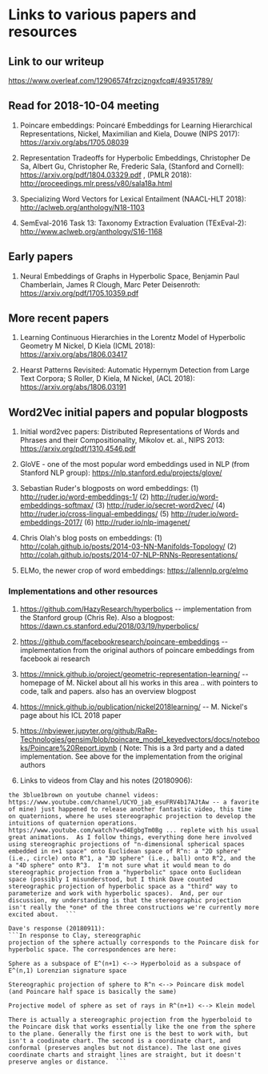 # Links to various papers and resources

## Link to our writeup

https://www.overleaf.com/12906574frzcjzngxfcq#/49351789/

## Read for 2018-10-04 meeting

1. Poincare embeddings: Poincaré Embeddings for Learning Hierarchical Representations, Nickel, Maximilian and Kiela, Douwe (NIPS 2017): https://arxiv.org/abs/1705.08039 

1. Representation Tradeoffs for Hyperbolic Embeddings, Christopher De Sa, Albert Gu, Christopher Re, Frederic Sala, (Stanford and Cornell): https://arxiv.org/pdf/1804.03329.pdf , (PMLR 2018): http://proceedings.mlr.press/v80/sala18a.html

3. Specializing Word Vectors for Lexical Entailment (NAACL-HLT 2018): http://aclweb.org/anthology/N18-1103

4. SemEval-2016 Task 13: Taxonomy Extraction Evaluation (TExEval-2): http://www.aclweb.org/anthology/S16-1168

## Early papers

1. Neural Embeddings of Graphs in Hyperbolic Space, Benjamin Paul Chamberlain, James R Clough, Marc Peter Deisenroth: https://arxiv.org/pdf/1705.10359.pdf  

## More recent papers

1. Learning Continuous Hierarchies in the Lorentz Model of Hyperbolic Geometry M Nickel, D Kiela (ICML 2018): https://arxiv.org/abs/1806.03417

2. Hearst Patterns Revisited: Automatic Hypernym Detection from Large Text Corpora; S Roller, D Kiela, M Nickel, (ACL 2018): https://arxiv.org/abs/1806.03191

## Word2Vec initial papers and popular blogposts

1. Initial word2vec papers: Distributed Representations of Words and Phrases and their Compositionality, Mikolov et. al., NIPS 2013: https://arxiv.org/pdf/1310.4546.pdf 

2. GloVE - one of the most popular word embeddings used in NLP (from Stanford NLP group): https://nlp.stanford.edu/projects/glove/

3. Sebastian Ruder's blogposts on word embeddings: (1) http://ruder.io/word-embeddings-1/ (2) http://ruder.io/word-embeddings-softmax/ (3) http://ruder.io/secret-word2vec/ (4) http://ruder.io/cross-lingual-embeddings/ (5) http://ruder.io/word-embeddings-2017/ (6) http://ruder.io/nlp-imagenet/

4. Chris Olah's blog posts on embeddings: (1) http://colah.github.io/posts/2014-03-NN-Manifolds-Topology/ (2) http://colah.github.io/posts/2014-07-NLP-RNNs-Representations/ 

5. ELMo, the newer crop of word embeddings: https://allennlp.org/elmo  

### Implementations and other resources

1. https://github.com/HazyResearch/hyperbolics -- implementation from the Stanford group (Chris Re). Also a blogpost: https://dawn.cs.stanford.edu/2018/03/19/hyperbolics/  

2. https://github.com/facebookresearch/poincare-embeddings -- implementation from the original authors of poincare embeddings from facebook ai research 

3. https://mnick.github.io/project/geometric-representation-learning/ -- homepage of M. Nickel about all his works in this area .. with pointers to code, talk and papers. also has an overview blogpost

4. https://mnick.github.io/publication/nickel2018learning/ -- M. Nickel's page about his ICL 2018 paper

5. https://nbviewer.jupyter.org/github/RaRe-Technologies/gensim/blob/poincare_model_keyedvectors/docs/notebooks/Poincare%20Report.ipynb ( Note: This is a 3rd party and a dated implementation. See above for the implementation from the original authors

6. Links to videos from Clay and his notes (20180906): 
```Somewhat related to Dave's nice presentation today, Grant Sanderson (creator of
the 3blue1brown on youtube channel videos:
https://www.youtube.com/channel/UCYO_jab_esuFRV4b17AJtAw -- a favorite
of mine) just happened to release another fantastic video, this time
on quaternions, where he uses stereographic projection to develop the
intuitions of quaternion operations.
https://www.youtube.com/watch?v=d4EgbgTm0Bg ... replete with his usual
great animations.  As I follow things, everything done here involved
using stereographic projections of "n-dimensional spherical spaces
embedded in n+1 space" onto Euclidean space of R^n: a "2D sphere"
(i.e., circle) onto R^1, a "3D sphere" (i.e., ball) onto R^2, and the
a "4D sphere" onto R^3.  I'm not sure what it would mean to do
stereographic projection from a "hyperbolic" space onto Euclidean
space (possibly I misunderstood, but I think Dave counted
stereographic projection of hyperbolic space as a "third" way to
parameterize and work with hyperbolic spaces).  And, per our
discussion, my understanding is that the stereographic projection
isn't really the *one* of the three constructions we're currently more
excited about.  ```

Dave's response (20180911): 
```In response to Clay, stereographic
projection of the sphere actually corresponds to the Poincare disk for
hyperbolic space. The correspondences are here:

Sphere as a subspace of E^(n+1) <--> Hyperboloid as a subspace of
E^(n,1) Lorenzian signature space

Stereographic projection of sphere to R^n <--> Poincare disk model
(and Poincare half space is basically the same)

Projective model of sphere as set of rays in R^(n+1) <--> Klein model

There is actually a stereographic projection from the hyperboloid to
the Poincare disk that works essentially like the one from the sphere
to the plane. Generally the first one is the best to work with, but
isn't a coodinate chart. The second is a coordinate chart, and
conformal (preserves angles but not distance). The last one gives
coordinate charts and straight lines are straight, but it doesn't
preserve angles or distance.  ```